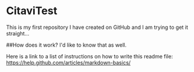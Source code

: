 # CitaviTest
This is my first repository I have created on GitHub and I am trying to get it straight... 

##How does it work?
I'd like to know that as well.

 Here is a link to a list of instructions on how to write this readme file: 
https://help.github.com/articles/markdown-basics/
